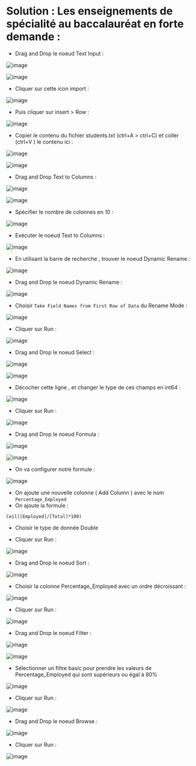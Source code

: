 # Solution : Les enseignements de spécialité au baccalauréat en forte demande :

- Drag and Drop le noeud Text Input :

![image](https://user-images.githubusercontent.com/123749462/226664717-297b3898-7fb3-466f-9ae2-794b4188a0e4.png)

![image](https://user-images.githubusercontent.com/123749462/226667385-66f3d533-df55-407d-a5db-3b343d664742.png)

- Cliquer sur cette icon import :

![image](https://user-images.githubusercontent.com/123749462/226669297-0c95fc3d-9b64-4961-a0ca-59e7c372e133.png)

- Puis cliquer sur insert > Row :

![image](https://user-images.githubusercontent.com/123749462/226673963-f7ce7727-4775-4060-93a1-1c715ab11566.png)

- Copier le contenu du fichier students.txt (ctrl+A > ctrl+C) et coller (ctrl+V ) le contenu ici :

![image](https://user-images.githubusercontent.com/123749462/226674903-0fe9925b-b253-40d4-bbe8-05d44fd1b30d.png)

![image](https://user-images.githubusercontent.com/123749462/226675277-3f828f32-96bf-4be0-a5e4-5a2ca23e2ac5.png)

- Drag and Drop Text to Columns :

![image](https://user-images.githubusercontent.com/123749462/226678411-986ae2e3-8a56-4770-8149-cbc7dbb53a62.png)

![image](https://user-images.githubusercontent.com/123749462/226678476-721676ba-9d46-4eb1-a8eb-90c6d01763b8.png)

- Spécifier le nombre de colonnes en 10 :

![image](https://user-images.githubusercontent.com/123749462/226678990-779afd65-d616-4819-9654-f4c7320bd7c3.png)

- Exécuter le noeud Text to Columns :

![image](https://user-images.githubusercontent.com/123749462/226679492-0bd753f2-b925-4a0d-bdaa-6643458154cf.png)

- En utilisant la barre de recherche , trouver le noeud Dynamic Rename :

![image](https://user-images.githubusercontent.com/123749462/226681457-5099ef91-be85-42c3-be79-c026c56b43ab.png)

- Drag and Drop le noeud Dynamic Rename :

![image](https://user-images.githubusercontent.com/123749462/226681662-519edcc7-d104-4f65-94b1-f8684a94f27a.png)

- Choisir ``Take Field Names from First Row of Data`` du Rename Mode :

![image](https://user-images.githubusercontent.com/123749462/226682693-b2f59af0-1938-4d4f-ba92-7993f2e92bc8.png)

- Cliquer sur Run :

![image](https://user-images.githubusercontent.com/123749462/226683147-fe907228-df3d-446c-8d1a-3d6de468320a.png)

- Drag and Drop le noeud Select :

![image](https://user-images.githubusercontent.com/123749462/226683685-094afffc-149a-4a9b-a78f-a957df57dc31.png)

![image](https://user-images.githubusercontent.com/123749462/226683857-fc6ca692-9611-48c9-af2d-bad44f3c5d12.png)

- Décocher cette ligne , et changer le type de ces champs en int64 :

![image](https://user-images.githubusercontent.com/123749462/226685805-47c66f04-f8a4-4de3-8edd-c1ab39c16cfc.png)

- Cliquer sur Run :

![image](https://user-images.githubusercontent.com/123749462/226686545-db2640f0-f78a-4af8-81fa-d801072c4ccb.png)

- Drag and Drop le noeud Formula : 

![image](https://user-images.githubusercontent.com/123749462/226686935-ea282d35-eb55-41fa-b8ae-1e78d7f2f529.png)

![image](https://user-images.githubusercontent.com/123749462/226687120-02fe03f1-9381-4805-a6c6-bf47bdc4c640.png)

- On va configurer notre formule :

![image](https://user-images.githubusercontent.com/123749462/226688078-746052d6-a7db-4ed1-b6bf-18ff5906aead.png)

  - On ajoute une nouvelle colonne ( Add Column ) avec le nom ``Percentage_Employed``
  - On ajoute la formule :
  ```
  Ceil([Employed]/[Total]*100)
  ```
  - Choisir le type de donnée Double 

- Cliquer sur Run :

![image](https://user-images.githubusercontent.com/123749462/226689254-39bf2a35-7779-471a-988d-faf27346259d.png)

- Drag and Drop le noeud Sort :

![image](https://user-images.githubusercontent.com/123749462/226689627-6c4ab675-34a8-4d91-b360-91caff605cf9.png)

- Choisir la colonne Percentage_Employed avec un ordre décroissant :

![image](https://user-images.githubusercontent.com/123749462/226690267-de5ad242-2d12-426a-ad89-bc37ea432656.png)

- Cliquer sur Run : 

![image](https://user-images.githubusercontent.com/123749462/226690565-457b29b0-e108-45c0-82ad-06440589ec28.png)
- Drag and Drop le noeud Filter :

![image](https://user-images.githubusercontent.com/123749462/226690960-1b89907f-93f0-4953-9d08-35788337172e.png)

![image](https://user-images.githubusercontent.com/123749462/226691037-d5c0cf34-6632-4447-90e1-bc155e2946be.png)

- Sélectionner un filtre basic pour prendre les valeurs de Percentage_Employed qui sont supérieurs ou égal à 80%

![image](https://user-images.githubusercontent.com/123749462/226692210-702eae0e-15c5-4713-b3fd-29c39b0592c4.png)

- Cliquer sur Run :

![image](https://user-images.githubusercontent.com/123749462/226692430-05635d69-d923-47b2-9cd6-bd40c10e03ca.png)

- Drag and Drop le noeud Browse :

![image](https://user-images.githubusercontent.com/123749462/226692789-1c06d6b1-2add-496e-8d53-3daea4b7b365.png)

- Cliquer sur Run :

![image](https://user-images.githubusercontent.com/123749462/226693280-bb17f1d5-a698-4308-b73e-5e38e1999c86.png)












